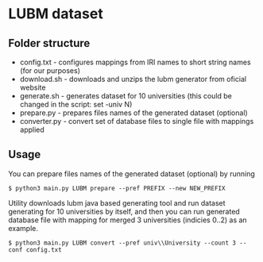 # LUBM dataset

## Folder structure
- config.txt - configures mappings from IRI names to short string names (for our purposes)
- download.sh - downloads and unzips the lubm generator from oficial website
- generate.sh - generates dataset for 10 universities (this could be changed in the script: set -univ N)
- prepare.py - prepares files names of the generated dataset (optional)
- converter.py - convert set of database files to single file with mappings applied

## Usage
You can prepare files names of the generated dataset (optional) by running
```
$ python3 main.py LUBM prepare --pref PREFIX --new NEW_PREFIX
```
Utility downloads lubm java based generating tool and run dataset generating for 10 universities by itself, and then you can run
generated database file with mapping for merged 3 universities (indicies 0..2) as an example.

```
$ python3 main.py LUBM convert --pref univ\\University --count 3 --conf config.txt
```
